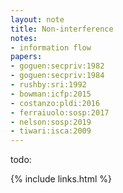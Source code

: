 ```yaml
---
layout: note
title: Non-interference
notes:
- information flow
papers:
- goguen:secpriv:1982
- goguen:secpriv:1984
- rushby:sri:1992
- bowman:icfp:2015
- costanzo:pldi:2016
- ferraiuolo:sosp:2017
- nelson:sosp:2019
- tiwari:isca:2009
---
```


todo:

{% include links.html %}
